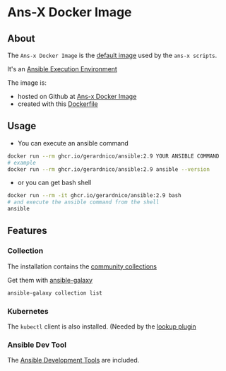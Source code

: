 # Ans-X Docker Image

## About
The `Ans-x Docker Image` is the [default image](ans-x-docker.md#ans-x-image) used by the `ans-x scripts`.

It's an [Ansible Execution Environment](../contrib/contrib-ee)

The image is:
* hosted on Github at [Ans-x Docker Image](https://github.com/gerardnico/ansible/pkgs/container/ansible)
* created with this [Dockerfile](../contrib/contrib-dockerfile)

## Usage


* You can execute an ansible command
```bash
docker run --rm ghcr.io/gerardnico/ansible:2.9 YOUR ANSIBLE COMMAND
# example
docker run --rm ghcr.io/gerardnico/ansible:2.9 ansible --version
```
* or you can get bash shell
```bash
docker run --rm -it ghcr.io/gerardnico/ansible:2.9 bash
# and execute the ansible command from the shell
ansible
```

## Features

### Collection

The installation contains the [community collections](https://docs.ansible.com/ansible/latest/collections/index.html)

Get them with [ansible-galaxy](bin-generated/ansible-galaxy.md)

```bash
ansible-galaxy collection list
```


### Kubernetes

The `kubectl` client is also installed.
(Needed by the [lookup plugin](../Dockerfiles/2.9/README-9#clients)

### Ansible Dev Tool

The [Ansible Development Tools](https://ansible.readthedocs.io/projects/dev-tools/) are included.



